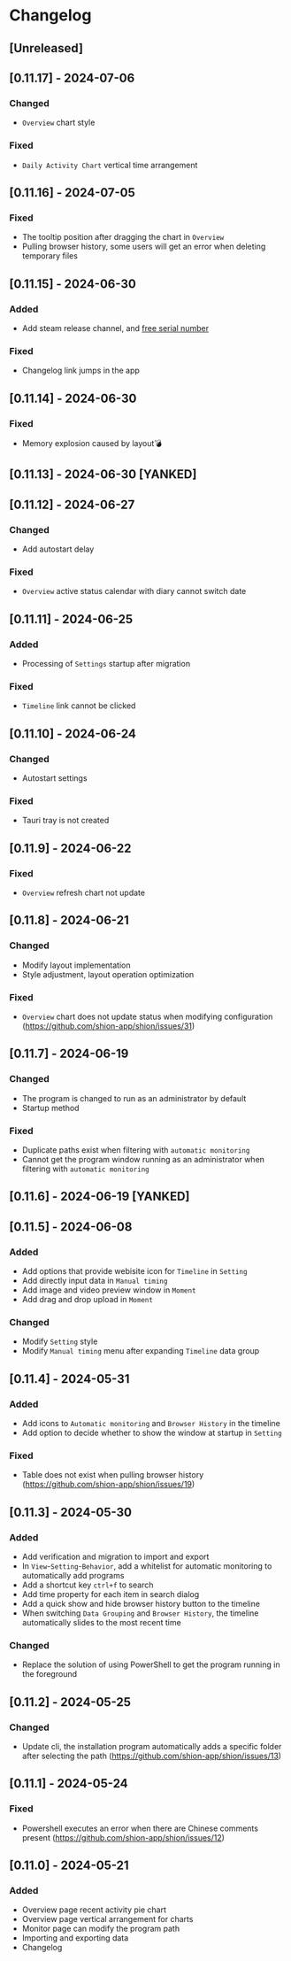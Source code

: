# Changelog

## [Unreleased]

## [0.11.17] - 2024-07-06

### Changed

- `Overview` chart style

### Fixed

- `Daily Activity Chart` vertical time arrangement

## [0.11.16] - 2024-07-05

### Fixed

- The tooltip position after dragging the chart in `Overview`
- Pulling browser history, some users will get an error when deleting temporary files

## [0.11.15] - 2024-06-30

### Added

- Add steam release channel, and [free serial number](https://github.com/shion-app/shion/discussions/37)

### Fixed

- Changelog link jumps in the app

## [0.11.14] - 2024-06-30

### Fixed

- Memory explosion caused by layout💣

## [0.11.13] - 2024-06-30 [YANKED]

## [0.11.12] - 2024-06-27

### Changed

- Add autostart delay

### Fixed

- `Overview` active status calendar with diary cannot switch date

## [0.11.11] - 2024-06-25

### Added

- Processing of `Settings` startup after migration

### Fixed

- `Timeline` link cannot be clicked

## [0.11.10] - 2024-06-24

### Changed

- Autostart settings

### Fixed

- Tauri tray is not created

## [0.11.9] - 2024-06-22

### Fixed

- `Overview` refresh chart not update

## [0.11.8] - 2024-06-21

### Changed

- Modify layout implementation
- Style adjustment, layout operation optimization

### Fixed

- `Overview` chart does not update status when modifying configuration (https://github.com/shion-app/shion/issues/31)

## [0.11.7] - 2024-06-19

### Changed

- The program is changed to run as an administrator by default
- Startup method

### Fixed

- Duplicate paths exist when filtering with `automatic monitoring`
- Cannot get the program window running as an administrator when filtering with `automatic monitoring`

## [0.11.6] - 2024-06-19 [YANKED]

## [0.11.5] - 2024-06-08

### Added

- Add options that provide webisite icon for `Timeline` in `Setting`
- Add directly input data in `Manual timing`
- Add image and video preview window in `Moment`
- Add drag and drop upload in `Moment`

### Changed

- Modify `Setting` style
- Modify `Manual timing` menu after expanding `Timeline` data group

## [0.11.4] - 2024-05-31

### Added

- Add icons to `Automatic monitoring` and `Browser History` in the timeline
- Add option to decide whether to show the window at startup in `Setting`

### Fixed

- Table does not exist when pulling browser history (https://github.com/shion-app/shion/issues/19)

## [0.11.3] - 2024-05-30

### Added

- Add verification and migration to import and export
- In `View`-`Setting`-`Behavior`, add a whitelist for automatic monitoring to automatically add programs
- Add a shortcut key `ctrl+f` to search
- Add time property for each item in search dialog
- Add a quick show and hide browser history button to the timeline
- When switching `Data Grouping` and `Browser History`, the timeline automatically slides to the most recent time

### Changed

- Replace the solution of using PowerShell to get the program running in the foreground

## [0.11.2] - 2024-05-25

### Changed

- Update cli, the installation program automatically adds a specific folder after selecting the path (https://github.com/shion-app/shion/issues/13)

## [0.11.1] - 2024-05-24

### Fixed

- Powershell executes an error when there are Chinese comments present (https://github.com/shion-app/shion/issues/12)

## [0.11.0] - 2024-05-21

### Added

- Overview page recent activity pie chart
- Overview page vertical arrangement for charts
- Monitor page can modify the program path
- Importing and exporting data
- Changelog
